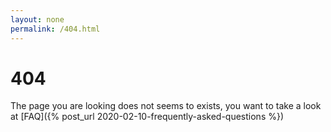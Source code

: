 ```yaml
---
layout: none
permalink: /404.html
---
```


# 404

The page you are looking does not seems to exists, you want to take a look at [FAQ]({% post_url 2020-02-10-frequently-asked-questions %})